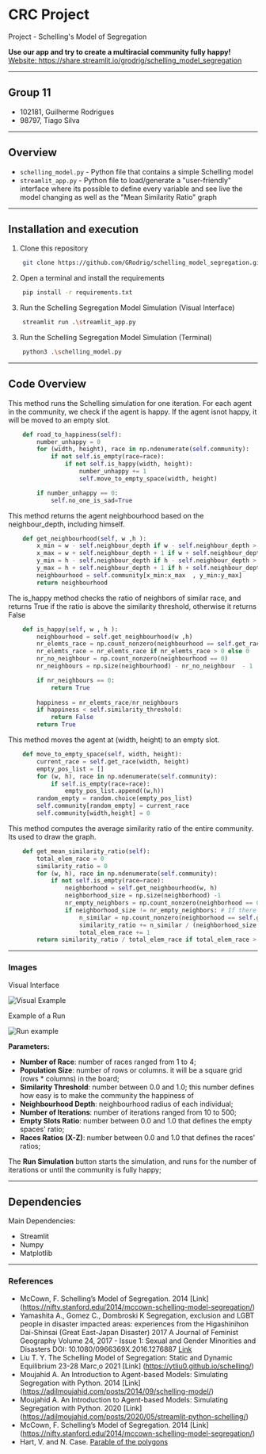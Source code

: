 # CRC Project
Project - Schelling's Model of Segregation

**Use our app and try to create a multiracial community fully happy!**
<ins> Website: https://share.streamlit.io/grodrig/schelling_model_segregation </ins>

---

## Group 11
- 102181, Guilherme Rodrigues
- 98797, Tiago Silva

---

## Overview

* `schelling_model.py` - Python file that contains a simple Schelling model
* `streamlit_app.py` - Python file to load/generate a "user-friendly" interface where its possible to define every variable and see live the model changing as well as the "Mean Similarity Ratio" graph
---

## Installation and execution

1. Clone this repository

```bash
    git clone https://github.com/GRodrig/schelling_model_segregation.git
```

2. Open a terminal and install the requirements

```bash
    pip install -r requirements.txt
```

3. Run the Schelling Segregation Model Simulation (Visual Interface)

```bash
    streamlit run .\streamlit_app.py
```

3. Run the Schelling Segregation Model Simulation (Terminal)

```bash
    python3 .\schelling_model.py
```

---


## Code Overview

This method runs the Schelling simulation for one iteration. For each agent in the community, we check if the agent is happy. If the agent isnot happy, it will be moved to an empty slot.

```python
    def road_to_happiness(self):
        number_unhappy = 0
        for (width, height), race in np.ndenumerate(self.community):
            if not self.is_empty(race=race):
                if not self.is_happy(width, height):
                    number_unhappy += 1
                    self.move_to_empty_space(width, height)   

        if number_unhappy == 0:
            self.no_one_is_sad=True
```

This method returns the agent neighbourhood based on the neighbour_depth, including himself.

```python
    def get_neighbourhood(self, w ,h ):
        x_min = w - self.neighbour_depth if w - self.neighbour_depth > 0 else 0
        x_max = w + self.neighbour_depth + 1 if w + self.neighbour_depth < self.width else self.width
        y_min = h - self.neighbour_depth if h - self.neighbour_depth > 0 else 0
        y_max = h + self.neighbour_depth + 1 if h + self.neighbour_depth < self.height else self.height
        neighbourhood = self.community[x_min:x_max  , y_min:y_max]
        return neighbourhood
```

The is_happy method checks the ratio of neighbors of similar race, and returns True if the ratio is above the similarity threshold, otherwise it returns False

```python
    def is_happy(self, w , h ):
        neighbourhood = self.get_neighbourhood(w ,h)
        nr_elemts_race = np.count_nonzero(neighbourhood == self.get_race(w ,h)) - 1
        nr_elemts_race = nr_elemts_race if nr_elemts_race > 0 else 0
        nr_no_neighbour = np.count_nonzero(neighbourhood == 0) 
        nr_neighbours = np.size(neighbourhood) - nr_no_neighbour  - 1

        if nr_neighbours == 0:
            return True
            
        happiness = nr_elemts_race/nr_neighbours
        if happiness < self.similarity_threshold:
            return False
        return True
```

This method moves the agent at (width, height) to an empty slot.

```python
    def move_to_empty_space(self, width, height):
        current_race = self.get_race(width, height)
        empty_pos_list = []
        for (w, h), race in np.ndenumerate(self.community):
            if self.is_empty(race=race):
                empty_pos_list.append((w,h))
        random_empty = random.choice(empty_pos_list)
        self.community[random_empty] = current_race
        self.community[width,height] = 0
```

This method computes the average similarity ratio of the entire community. Its used to draw the graph.

```python
    def get_mean_similarity_ratio(self):
        total_elem_race = 0
        similarity_ratio = 0
        for (w, h), race in np.ndenumerate(self.community):
            if not self.is_empty(race=race):
                neighborhood = self.get_neighbourhood(w, h)
                neighborhood_size = np.size(neighborhood) -1
                nr_empty_neighbors = np.count_nonzero(neighborhood == 0)
                if neighborhood_size != nr_empty_neighbors: # If there is neighbours
                    n_similar = np.count_nonzero(neighborhood == self.get_race(w ,h)) - 1
                    similarity_ratio += n_similar / (neighborhood_size - nr_empty_neighbors)
                    total_elem_race += 1
        return similarity_ratio / total_elem_race if total_elem_race > 0 else 0

```

---

### Images

Visual Interface

![Visual Example](https://github.com/GRodrig/schelling_model_segregation/blob/master/imgs/interface.png "Visual Interface")

Example of a Run

![Run example](https://github.com/GRodrig/schelling_model_segregation/blob/master/imgs/example_run.png "Example of a Run")

**Parameters:**

- **Number of Race**: number of races ranged from 1 to 4;
- **Population Size**: number of rows or columns. it will be a square grid (rows * columns) in the board;
- **Similarity Threshold**: number between 0.0 and 1.0; this number defines how easy is to make the community the happiness of 
- **Neighbourhood Depth**: neighbourhood radius of each individual;
- **Number of Iterations**: number of iterations ranged from 10 to 500;
- **Empty Slots Ratio**: number between 0.0 and 1.0 that defines the empty spaces' ratio;
- **Races Ratios (X-Z)**: number between 0.0 and 1.0 that defines the races' ratios;

The **Run Simulation** button starts the simulation, and runs for the number of iterations or until the community is fully happy;

---

## Dependencies
Main Dependencies:
- Streamlit
- Numpy
- Matplotlib

---


### References

- McCown, F. Schelling’s Model of Segregation. 2014 [Link] (https://nifty.stanford.edu/2014/mccown-schelling-model-segregation/)
- Yamashita A., Gomez C., Dombroski K Segregation, exclusion and LGBT people in disaster
impacted areas: experiences from the Higashinihon Dai-Shinsai (Great East-Japan Disaster)
2017 A Journal of Feminist Geography Volume 24, 2017 - Issue 1: Sexual and Gender Minorities and Disasters DOI: 10.1080/0966369X.2016.1276887 [Link](https://www.tandfonline.com/doi/abs/10.1080/0966369X.2016.1276887)
- Liu T. Y. The Schelling Model of Segregation: Static and Dynamic Equilibrium 23-28 Marc¸o
2021 [Link] (https://ytliu0.github.io/schelling/)
- Moujahid A. An Introduction to Agent-based Models: Simulating Segregation with Python. 2014 [Link] (https://adilmoujahid.com/posts/2014/09/schelling-model/)
- Moujahid A. An Introduction to Agent-based Models: Simulating Segregation with Python. 2020 [Link] (https://adilmoujahid.com/posts/2020/05/streamlit-python-schelling/)
- McCown, F. Schelling’s Model of Segregation. 2014 [Link] (https://nifty.stanford.edu/2014/mccown-schelling-model-segregation/)
- Hart, V. and N. Case. [Parable of the polygons](https://ncase.me/polygons/)
